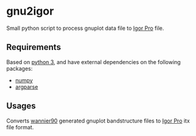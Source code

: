 gnu2igor
========
Small python script to process gnuplot data file to [Igor Pro](https://www.wavemetrics.com/products/igorpro/igorpro.htm) file.


Requirements
------------
Based on [python 3](https://python.org), and have external dependencies on the following packages:

* [numpy](http://www.numpy.org)
* [argparse](https://docs.python.org/3/library/argparse.html) 


Usages
------
Converts [wannier90](http://www.wannier.org) generated gnuplot bandstructure files to [Igor Pro](https://www.wavemetrics.com/products/igorpro/igorpro.htm) itx file format.
